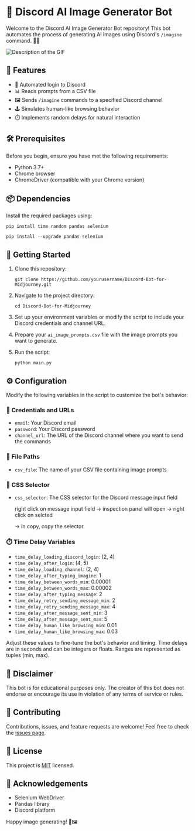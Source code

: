 # 🤖 Discord AI Image Generator Bot

Welcome to the Discord AI Image Generator Bot repository! This bot automates the process of generating AI images using Discord's `/imagine` command. 🎨✨

![Description of the GIF](https://firebasestorage.googleapis.com/v0/b/blog-react-74910.appspot.com/o/vid.gif?alt=media&token=c1855ef2-f723-4f2d-a77d-b540b1725814)

## 🌟 Features

- 🔐 Automated login to Discord
- 📊 Reads prompts from a CSV file
- 🖼️ Sends `/imagine` commands to a specified Discord channel
- 🕹️ Simulates human-like browsing behavior
- ⏱️ Implements random delays for natural interaction

## 🛠️ Prerequisites

Before you begin, ensure you have met the following requirements:

- Python 3.7+
- Chrome browser
- ChromeDriver (compatible with your Chrome version)

## 📦 Dependencies

Install the required packages using:

```
pip install time random pandas selenium
```
```
pip install --upgrade pandas selenium
```
## 🚀 Getting Started

1. Clone this repository:
   ```
   git clone https://github.com/yourusername/Discord-Bot-for-Midjourney.git
   ```

2. Navigate to the project directory:
   ```
   cd Discord-Bot-for-Midjourney
   ```

3. Set up your environment variables or modify the script to include your Discord credentials and channel URL.

4. Prepare your `ai_image_prompts.csv` file with the image prompts you want to generate.

5. Run the script:
   ```
   python main.py
   ```

## ⚙️ Configuration

Modify the following variables in the script to customize the bot's behavior:

### 🔑 Credentials and URLs
- `email`: Your Discord email
- `password`: Your Discord password
- `channel_url`: The URL of the Discord channel where you want to send the commands

### 📁 File Paths
- `csv_file`: The name of your CSV file containing image prompts

### 🎯 CSS Selector
- `css_selector`: The CSS selector for the Discord message input field

  right click on message input field -> inspection panel will open -> right click on selcted <div> -> in copy, copy the selector.

### ⏱️ Time Delay Variables
- `time_delay_loading_discord_login`: (2, 4)
- `time_delay_after_login`: (4, 5)
- `time_delay_loading_channel`: (2, 4)
- `time_delay_after_typing_imagine`: 1
- `time_delay_between_words_min`: 0.00001
- `time_delay_between_words_max`: 0.00002
- `time_delay_after_typing_message`: 2
- `time_delay_retry_sending_message_min`: 2
- `time_delay_retry_sending_message_max`: 4
- `time_delay_after_message_sent_min`: 3
- `time_delay_after_message_sent_max`: 5
- `time_delay_human_like_browsing_min`: 0.01
- `time_delay_human_like_browsing_max`: 0.03

Adjust these values to fine-tune the bot's behavior and timing. Time delays are in seconds and can be integers or floats. Ranges are represented as tuples (min, max).

## 🚨 Disclaimer

This bot is for educational purposes only. The creator of this bot does not endorse or encourage its use in violation of any terms of service or rules.

## 🤝 Contributing

Contributions, issues, and feature requests are welcome! Feel free to check the [issues page](https://github.com/yourusername/discord-ai-image-generator-bot/issues).

## 📝 License

This project is [MIT](https://choosealicense.com/licenses/mit/) licensed.

## 🙏 Acknowledgements

- Selenium WebDriver
- Pandas library
- Discord platform

Happy image generating! 🎉🖼️
